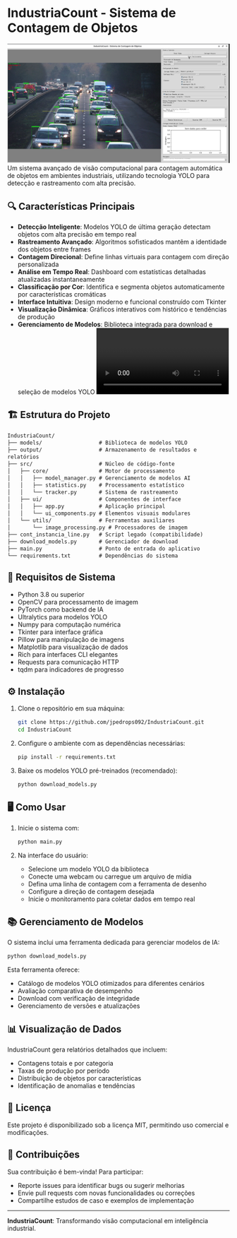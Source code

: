 # IndustriaCount - Sistema de Contagem de Objetos
![1745408600924](image/README/1745408600924.png)
Um sistema avançado de visão computacional para contagem automática de objetos em ambientes industriais, utilizando tecnologia YOLO para detecção e rastreamento com alta precisão.



## 🔍 Características Principais

- **Detecção Inteligente**: Modelos YOLO de última geração detectam objetos com alta precisão em tempo real
- **Rastreamento Avançado**: Algoritmos sofisticados mantêm a identidade dos objetos entre frames
- **Contagem Direcional**: Define linhas virtuais para contagem com direção personalizada
- **Análise em Tempo Real**: Dashboard com estatísticas detalhadas atualizadas instantaneamente
- **Classificação por Cor**: Identifica e segmenta objetos automaticamente por características cromáticas
- **Interface Intuitiva**: Design moderno e funcional construído com Tkinter
- **Visualização Dinâmica**: Gráficos interativos com histórico e tendências de produção
- **Gerenciamento de Modelos**: Biblioteca integrada para download e seleção de modelos YOLO
![Sistema de Contagem Industrial](image/ex.mp4)

## 🏗️ Estrutura do Projeto

```
IndustriaCount/
├── models/                  # Biblioteca de modelos YOLO
├── output/                  # Armazenamento de resultados e relatórios
├── src/                     # Núcleo de código-fonte
│   ├── core/                # Motor de processamento
│   │   ├── model_manager.py # Gerenciamento de modelos AI
│   │   ├── statistics.py    # Processamento estatístico
│   │   └── tracker.py       # Sistema de rastreamento
│   ├── ui/                  # Componentes de interface
│   │   ├── app.py           # Aplicação principal
│   │   └── ui_components.py # Elementos visuais modulares
│   └── utils/               # Ferramentas auxiliares
│       └── image_processing.py # Processadores de imagem
├── cont_instancia_line.py   # Script legado (compatibilidade)
├── download_models.py       # Gerenciador de download
├── main.py                  # Ponto de entrada do aplicativo
└── requirements.txt         # Dependências do sistema
```

## 🚀 Requisitos de Sistema

- Python 3.8 ou superior
- OpenCV para processamento de imagem
- PyTorch como backend de IA
- Ultralytics para modelos YOLO
- Numpy para computação numérica
- Tkinter para interface gráfica
- Pillow para manipulação de imagens
- Matplotlib para visualização de dados
- Rich para interfaces CLI elegantes
- Requests para comunicação HTTP
- tqdm para indicadores de progresso

## ⚙️ Instalação

1. Clone o repositório em sua máquina:

   ```bash
   git clone https://github.com/jpedrops092/IndustriaCount.git
   cd IndustriaCount
   ```
2. Configure o ambiente com as dependências necessárias:

   ```bash
   pip install -r requirements.txt
   ```
3. Baixe os modelos YOLO pré-treinados (recomendado):

   ```bash
   python download_models.py
   ```

## 🖥️ Como Usar

1. Inicie o sistema com:

   ```bash
   python main.py
   ```
2. Na interface do usuário:

   - Selecione um modelo YOLO da biblioteca
   - Conecte uma webcam ou carregue um arquivo de mídia
   - Defina uma linha de contagem com a ferramenta de desenho
   - Configure a direção de contagem desejada
   - Inicie o monitoramento para coletar dados em tempo real

## 📚 Gerenciamento de Modelos

O sistema inclui uma ferramenta dedicada para gerenciar modelos de IA:

```bash
python download_models.py
```

Esta ferramenta oferece:

- Catálogo de modelos YOLO otimizados para diferentes cenários
- Avaliação comparativa de desempenho
- Download com verificação de integridade
- Gerenciamento de versões e atualizações

## 📊 Visualização de Dados

IndustriaCount gera relatórios detalhados que incluem:

- Contagens totais e por categoria
- Taxas de produção por período
- Distribuição de objetos por características
- Identificação de anomalias e tendências

## 📄 Licença

Este projeto é disponibilizado sob a licença MIT, permitindo uso comercial e modificações.

## 🤝 Contribuições

Sua contribuição é bem-vinda! Para participar:

- Reporte issues para identificar bugs ou sugerir melhorias
- Envie pull requests com novas funcionalidades ou correções
- Compartilhe estudos de caso e exemplos de implementação

---

**IndustriaCount**: Transformando visão computacional em inteligência industrial.
